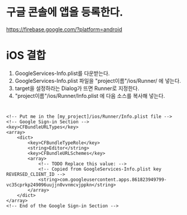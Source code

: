 # 구글 콘솔에 앱을 등록한다.
https://firebase.google.com/?platform=android

#

# iOS 결합
1. GoogleServices-Info.plist를 다운받는다.
2. GoogleServices-Info.plist 파일을 "project이름"/ios/Runner/ 에 넣는다.
3. target을 설정하라는 Dialog가 뜨면 Runner로 지정한다.
4. "project이름"/ios/Runner/Info.plist 에 다음 소스를 복사해 넣는다.

#

~~~
<!-- Put me in the [my_project]/ios/Runner/Info.plist file -->
<!-- Google Sign-in Section -->
<key>CFBundleURLTypes</key>
<array>
	<dict>
		<key>CFBundleTypeRole</key>
		<string>Editor</string>
		<key>CFBundleURLSchemes</key>
		<array>
			<!-- TODO Replace this value: -->
			<!-- Copied from GoogleServices-Info.plist key REVERSED_CLIENT_ID -->
			<string>com.googleusercontent.apps.861823949799-vc35cprkp249096uujjn0vvnmcvjppkn</string>
		</array>
	</dict>
</array>
<!-- End of the Google Sign-in Section -->
~~~

#

